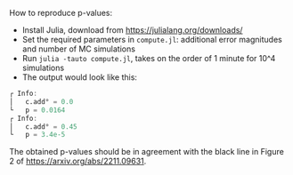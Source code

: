 How to reproduce p-values:
- Install Julia, download from https://julialang.org/downloads/
- Set the required parameters in `compute.jl`: additional error magnitudes and number of MC simulations
- Run `julia -tauto compute.jl`, takes on the order of 1 minute for 10^4 simulations
- The output would look like this:
```julia
┌ Info: 
│   c.add° = 0.0
└   p = 0.0164
┌ Info: 
│   c.add° = 0.45
└   p = 3.4e-5
```
The obtained p-values should be in agreement with the black line in Figure 2 of https://arxiv.org/abs/2211.09631.
